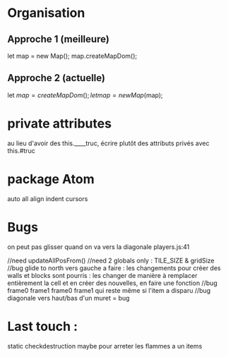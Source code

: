 # Organisation

## Approche 1 (meilleure)

  let map = new Map();
  map.createMapDom();

## Approche 2 (actuelle)

  let $map = createMapDom();
  let map = new Map($map);

# private attributes

  au lieu d'avoir des this.____truc, écrire plutôt des attributs privés avec this.#truc

# package Atom

  auto all align indent cursors

# Bugs
  on peut pas glisser quand on va vers la diagonale
  players.js:41

  //need updateAllPosFrom()
  //need 2 globals only : TILE_SIZE & gridSize
  //bug glide to north vers gauche
  a faire : les changements pour créer des walls et blocks sont pourris :
  les changer de manière à remplacer entièrement la cell et en créer des nouvelles, en faire une fonction
  //bug frame0 frame1 frame0 frame1 qui reste même si l'item a disparu
  //bug diagonale vers haut/bas d'un muret = bug
  <!-- //bug mob 2 pas vers droite/bas 1 vers up/gauche -->

# Last touch :
static checkdestruction maybe pour arreter les flammes a un items
